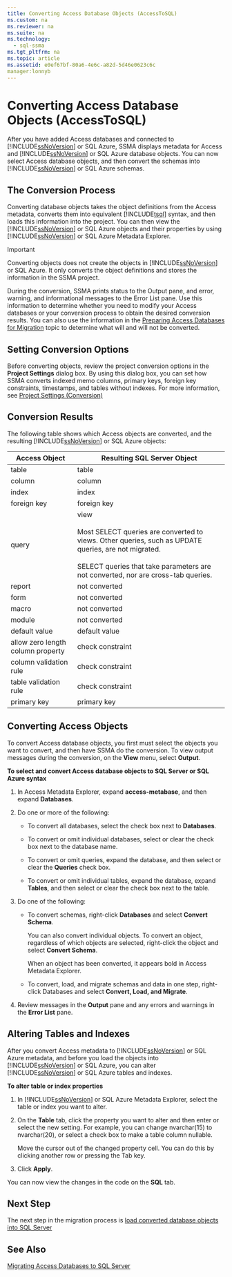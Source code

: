 ```yaml
---
title: Converting Access Database Objects (AccessToSQL)
ms.custom: na
ms.reviewer: na
ms.suite: na
ms.technology: 
  - sql-ssma
ms.tgt_pltfrm: na
ms.topic: article
ms.assetid: e0ef67bf-80a6-4e6c-a82d-5d46e0623c6c
manager:lonnyb
---
```

# Converting Access Database Objects (AccessToSQL)
After you have added Access databases and connected to [!INCLUDE[ssNoVersion](../content/includes/ssNoVersion_md.md)] or SQL Azure, SSMA displays metadata for Access and [!INCLUDE[ssNoVersion](../content/includes/ssNoVersion_md.md)] or SQL Azure database objects. You can now select Access database objects, and then convert the schemas into [!INCLUDE[ssNoVersion](../content/includes/ssNoVersion_md.md)] or SQL Azure schemas.  
  
## The Conversion Process  
Converting database objects takes the object definitions from the Access metadata, converts them into equivalent [!INCLUDE[tsql](../content/includes/tsql_md.md)] syntax, and then loads this information into the project. You can then view the [!INCLUDE[ssNoVersion](../content/includes/ssNoVersion_md.md)] or SQL Azure objects and their properties by using [!INCLUDE[ssNoVersion](../content/includes/ssNoVersion_md.md)] or SQL Azure Metadata Explorer.  
  
> [!IMPORTANT]  
> Converting objects does not create the objects in [!INCLUDE[ssNoVersion](../content/includes/ssNoVersion_md.md)] or SQL Azure. It only converts the object definitions and stores the information in the SSMA project.  
  
During the conversion, SSMA prints status to the Output pane, and error, warning, and informational messages to the Error List pane. Use this information to determine whether you need to modify your Access databases or your conversion process to obtain the desired conversion results. You can also use the information in the [Preparing Access Databases for Migration](assetId:///9b80a9e0-08e7-4b4d-b5ec-cc998d3f5114) topic to determine what will and will not be converted.  
  
## Setting Conversion Options  
Before converting objects, review the project conversion options in the **Project Settings** dialog box. By using this dialog box, you can set how SSMA converts indexed memo columns, primary keys, foreign key constraints, timestamps, and tables without indexes. For more information, see [Project Settings (Conversion)](assetId:///bcebc635-c638-4ddb-924c-b9ccfef86388)  
  
## Conversion Results  
The following table shows which Access objects are converted, and the resulting [!INCLUDE[ssNoVersion](../content/includes/ssNoVersion_md.md)] or SQL Azure objects:  
  
|Access Object|Resulting SQL Server Object|  
|-----------------|-------------------------------|  
|table|table|  
|column|column|  
|index|index|  
|foreign key|foreign key|  
|query|view<br /><br />Most SELECT queries are converted to views. Other queries, such as UPDATE queries, are not migrated.<br /><br />SELECT queries that take parameters are not converted, nor are cross\-tab queries.|  
|report|not converted|  
|form|not converted|  
|macro|not converted|  
|module|not converted|  
|default value|default value|  
|allow zero length column property|check constraint|  
|column validation rule|check constraint|  
|table validation rule|check constraint|  
|primary key|primary key|  
  
## Converting Access Objects  
To convert Access database objects, you first must select the objects you want to convert, and then have SSMA do the conversion. To view output messages during the conversion, on the **View** menu, select **Output**.  
  
**To select and convert Access database objects to SQL Server or SQL Azure syntax**  
  
1.  In Access Metadata Explorer, expand **access\-metabase**, and then expand **Databases**.  
  
2.  Do one or more of the following:  
  
    -   To convert all databases, select the check box next to **Databases**.  
  
    -   To convert or omit individual databases, select or clear the check box next to the database name.  
  
    -   To convert or omit queries, expand the database, and then select or clear the **Queries** check box.  
  
    -   To convert or omit individual tables, expand the database, expand **Tables**, and then select or clear the check box next to the table.  
  
3.  Do one of the following:  
  
    -   To convert schemas, right\-click **Databases** and select **Convert Schema**.  
  
        You can also convert individual objects. To convert an object, regardless of which objects are selected, right\-click the object and select **Convert Schema**.  
  
        When an object has been converted, it appears bold in Access Metadata Explorer.  
  
    -   To convert, load, and migrate schemas and data in one step, right\-click Databases and select **Convert, Load, and Migrate**.  
  
4.  Review messages in the **Output** pane and any errors and warnings in the **Error List** pane.  
  
## Altering Tables and Indexes  
After you convert Access metadata to [!INCLUDE[ssNoVersion](../content/includes/ssNoVersion_md.md)] or SQL Azure metadata, and before you load the objects into [!INCLUDE[ssNoVersion](../content/includes/ssNoVersion_md.md)] or SQL Azure, you can alter [!INCLUDE[ssNoVersion](../content/includes/ssNoVersion_md.md)] or SQL Azure tables and indexes.  
  
**To alter table or index properties**  
  
1.  In [!INCLUDE[ssNoVersion](../content/includes/ssNoVersion_md.md)] or SQL Azure Metadata Explorer, select the table or index you want to alter.  
  
2.  On the **Table** tab, click the property you want to alter and then enter or select the new setting. For example, you can change nvarchar(15) to nvarchar(20), or select a check box to make a table column nullable.  
  
    Move the cursor out of the changed property cell. You can do this by clicking another row or pressing the Tab key.  
  
3.  Click **Apply**.  
  
You can now view the changes in the code on the **SQL** tab.  
  
## Next Step  
The next step in the migration process is [load converted database objects into SQL Server](assetId:///4e854eee-b10c-4f0b-9d9e-d92416e6f2ba)  
  
## See Also  
[Migrating Access Databases to SQL Server](assetId:///76a3abcf-2998-4712-9490-fe8d872c89ca)  
  

